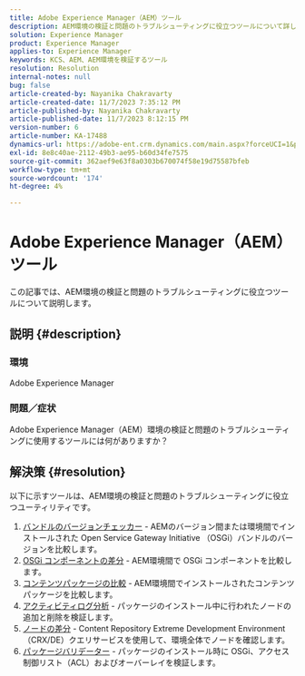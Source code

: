 ```yaml
---
title: Adobe Experience Manager（AEM）ツール
description: AEM環境の検証と問題のトラブルシューティングに役立つツールについて詳しく説明します。
solution: Experience Manager
product: Experience Manager
applies-to: Experience Manager
keywords: KCS、AEM、AEM環境を検証するツール
resolution: Resolution
internal-notes: null
bug: false
article-created-by: Nayanika Chakravarty
article-created-date: 11/7/2023 7:35:12 PM
article-published-by: Nayanika Chakravarty
article-published-date: 11/7/2023 8:12:15 PM
version-number: 6
article-number: KA-17488
dynamics-url: https://adobe-ent.crm.dynamics.com/main.aspx?forceUCI=1&pagetype=entityrecord&etn=knowledgearticle&id=3222f7c0-a47d-ee11-8179-6045bd006b4b
exl-id: 8e8c40ae-2112-49b3-ae95-b60d34fe7575
source-git-commit: 362aef9e63f8a0303b670074f58e19d75587bfeb
workflow-type: tm+mt
source-wordcount: '174'
ht-degree: 4%

---
```


# Adobe Experience Manager（AEM）ツール


この記事では、AEM環境の検証と問題のトラブルシューティングに役立つツールについて説明します。

## 説明 {#description}


### <b>環境</b>

Adobe Experience Manager

### <b>問題／症状</b>

Adobe Experience Manager（AEM）環境の検証と問題のトラブルシューティングに使用するツールには何がありますか？


## 解決策 {#resolution}

以下に示すツールは、AEM環境の検証と問題のトラブルシューティングに役立つユーティリティです。<br>
1. [バンドルのバージョンチェッカー](https://experienceleague.adobe.com/docs/experience-cloud-kcs/kbarticles/KA-17501.html?lang=en) - AEMのバージョン間または環境間でインストールされた Open Service Gateway Initiative （OSGi）バンドルのバージョンを比較します。
2. [OSGi コンポーネントの差分](https://helpx.adobe.com/experience-manager/kb/tools/osgi-component-diff.html) - AEM環境間で OSGi コンポーネントを比較します。
3. [コンテンツパッケージの比較](https://helpx.adobe.com/experience-manager/kb/tools/content-package-comparator.html) - AEM環境間でインストールされたコンテンツパッケージを比較します。
4. [アクティビティログ分析](https://helpx.adobe.com/experience-manager/kb/tools/activity-log-analyzer.html) - パッケージのインストール中に行われたノードの追加と削除を検証します。
5. [ノードの差分](https://helpx.adobe.com/experience-manager/kb/tools/aem-node-diff.html) - Content Repository Extreme Development Environment （CRX/DE）クエリサービスを使用して、環境全体でノードを確認します。
6. [パッケージバリデーター](https://helpx.adobe.com/experience-manager/6-4/sites/administering/using/package-manager.html#ValidatingPackages) - パッケージのインストール時に OSGi、アクセス制御リスト（ACL）およびオーバーレイを検証します。

